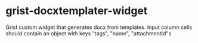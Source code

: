 # grist-docxtemplater-widget
Grist custom widget that generates docx from templates.
Input column cells should contain an object with keys "tags", "name", "attachmentId"s